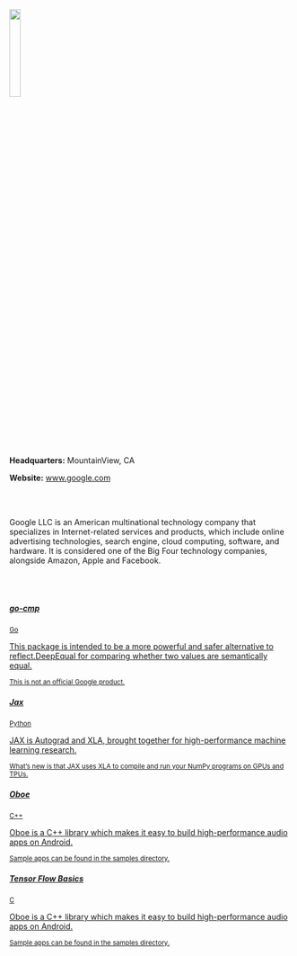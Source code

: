 <img src="https://upload.wikimedia.org/wikipedia/commons/thumb/2/2f/Google_2015_logo.svg/1200px-Google_2015_logo.svg.png" width="20%" />

<br>

<strong>Headquarters:</strong> MountainView, CA<br>

<strong>Website:</strong> <a href="http://google.com" target="_blank">www.google.com</a>

<br><br>

Google LLC is an American multinational technology company that specializes in Internet-related services and products, which include online advertising technologies, search engine, cloud computing, software, and hardware. It is considered one of the Big Four technology companies, alongside Amazon, Apple and Facebook.

<br>

<br>

<!-- List of Projects Start -->

<div class="list-group">
  <a href="Gocmp(Google)" class="list-group-item list-group-item-action">
    <div class="d-flex w-100 justify-content-between">
      <h5 class="mb-1">go-cmp</h5>
      <small>Go</small>
    </div>
    <p class="mb-1">This package is intended to be a more powerful and safer alternative to reflect.DeepEqual for comparing whether two values are semantically equal.</p>
    <small>This is not an official Google product.</small>
  </a>
  <a href="Jax(Google)" class="list-group-item list-group-item-action">
    <div class="d-flex w-100 justify-content-between">
      <h5 class="mb-1">Jax</h5>
      <small class="text-muted">Python</small>
    </div>
    <p class="mb-1">JAX is Autograd and XLA, brought together for high-performance machine learning research.</p>
    <small class="text-muted">What’s new is that JAX uses XLA to compile and run your NumPy programs on GPUs and TPUs. </small>
  </a>
  <a href="Oboe(Google)" class="list-group-item list-group-item-action">
    <div class="d-flex w-100 justify-content-between">
      <h5 class="mb-1">Oboe</h5>
      <small class="text-muted">C++</small>
    </div>
    <p class="mb-1">Oboe is a C++ library which makes it easy to build high-performance audio apps on Android.</p>
    <small class="text-muted">Sample apps can be found in the samples directory.</small>
  </a>
  <a href="TensorFlow_Basics_(Google)" class="list-group-item list-group-item-action">
    <div class="d-flex w-100 justify-content-between">
      <h5 class="mb-1">Tensor Flow Basics</h5>
      <small class="text-muted">C</small>
    </div>
    <p class="mb-1">Oboe is a C++ library which makes it easy to build high-performance audio apps on Android.</p>
    <small class="text-muted">Sample apps can be found in the samples directory.</small>
  </a>
</div>
<br>
<br>